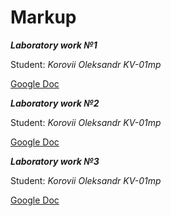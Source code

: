 # Markup
***Laboratory work №1***

Student: _Korovii Oleksandr KV-01mp_

[Google Doc](https://docs.google.com/document/d/1cvc2fPD3tgRrwjtjj-no3KzIsJMof5RtNVYcfMOA9d8/edit?usp=sharing)

***Laboratory work №2***

Student: _Korovii Oleksandr KV-01mp_

[Google Doc](https://docs.google.com/document/d/14wWnx9CkVemdKC2GGXrhC5hNHjv8_Qdw2lAKZE2Uj9A/edit?usp=sharing)

***Laboratory work №3***

Student: _Korovii Oleksandr KV-01mp_

[Google Doc](https://docs.google.com/document/d/1vqlb7FOhOfjgQM498Q4A56ZipzOK9NX4XCo1ChsS9kg/edit?usp=sharing)

